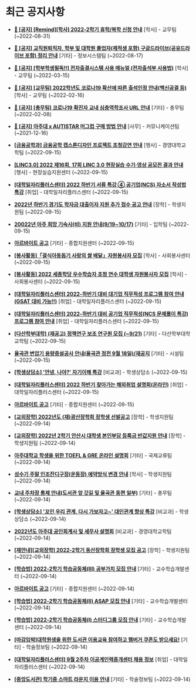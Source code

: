 # 최근 공지사항

* **[📌 [공지] [Remind][학사] 2022-2학기 휴학/복학 신청 안내](http://ajou.ac.kr/kr/ajou/notice.do?mode=view&amp;articleNo=203322&amp;article.offset=0&amp;articleLimit=30)**
 [학사] - 교무팀 (~2022-08-31)

* **[📌 [공지] 교직원퇴직자, 학부 및 대학원 졸업자(제적생 포함) 구글드라이브(공유드라이브 포함) 정리 안내](http://ajou.ac.kr/kr/ajou/notice.do?mode=view&amp;articleNo=202858&amp;article.offset=0&amp;articleLimit=30)**
 [기타] - 정보시스템팀 (~2022-08-17)

* **[📌 [공지] [학부학생필독!!] 전자출결시스템 사용 매뉴얼 (전자출석부 사용법)](http://ajou.ac.kr/kr/ajou/notice.do?mode=view&amp;articleNo=192571&amp;article.offset=0&amp;articleLimit=30)**
 [학사] - 교무팀 (~2022-03-15)

* **[📌 [공지] [교무팀] 2022학년도 코로나19 확산에 따른 출석인정 안내(백신공결 등)](http://ajou.ac.kr/kr/ajou/notice.do?mode=view&amp;articleNo=180913&amp;article.offset=0&amp;articleLimit=30)**
 [학사] - 교무팀 (~2022-02-16)

* **[📌 [공지] [총무팀] 코로나19 확진자 교내 심층역학조사 URL 안내](http://ajou.ac.kr/kr/ajou/notice.do?mode=view&amp;articleNo=180493&amp;article.offset=0&amp;articleLimit=30)**
 [기타] - 총무팀 (~2022-02-08)

* **[📌 [공지] 아주대 x AUTISTAR 머그컵 구매 방법 안내](http://ajou.ac.kr/kr/ajou/notice.do?mode=view&amp;articleNo=147976&amp;article.offset=0&amp;articleLimit=30)**
 [사무] - 커뮤니케이션팀 (~2021-12-16)

* **[[금융공학과] 금융공학 캡스톤디자인 프로젝트 초청강연 안내](http://ajou.ac.kr/kr/ajou/notice.do?mode=view&amp;articleNo=203925&amp;article.offset=0&amp;articleLimit=30)**
 [행사] - 경영대학교학팀 (~2022-09-15)

* **[[LINC3.0] 2022 제16회, 17회 LINC 3.0 현장실습 수기·영상 공모전 결과 안내](http://ajou.ac.kr/kr/ajou/notice.do?mode=view&amp;articleNo=203923&amp;article.offset=0&amp;articleLimit=30)**
 [행사] - 현장실습지원센터 (~2022-09-15)

* **[[대학일자리플러스센터] 2022 하반기 서류 특강 ④ 공기업(NCS) 자소서 작성법 특강](http://ajou.ac.kr/kr/ajou/notice.do?mode=view&amp;articleNo=203922&amp;article.offset=0&amp;articleLimit=30)**
 [취업] - 대학일자리플러스센터 (~2022-09-15)

* **[2022년 하반기 경기도 학자금 대출이자 지원 추가 접수 공고 안내](http://ajou.ac.kr/kr/ajou/notice.do?mode=view&amp;articleNo=203920&amp;article.offset=0&amp;articleLimit=30)**
 [장학] - 학생지원팀 (~2022-09-15)

* **[20022년 아주 희망 기숙사(비) 지원 안내(9/19~10/17)](http://ajou.ac.kr/kr/ajou/notice.do?mode=view&amp;articleNo=203917&amp;article.offset=0&amp;articleLimit=30)**
 [기타] - 입학팀 (~2022-09-15)

* **[아르바이트 공고](http://ajou.ac.kr/kr/ajou/notice.do?mode=view&amp;articleNo=203916&amp;article.offset=0&amp;articleLimit=30)**
 [기타] - 종합지원센터 (~2022-09-15)

* **[[봉사활동]「결식아동돕기 사랑의 쌀 배달」자원봉사자 모집](http://ajou.ac.kr/kr/ajou/notice.do?mode=view&amp;articleNo=203914&amp;article.offset=0&amp;articleLimit=30)**
 [학사] - 사회봉사센터 (~2022-09-15)

* **[[봉사활동] 2022 세종학당 우수학습자 초청 연수 대학생 자원봉사자 모집](http://ajou.ac.kr/kr/ajou/notice.do?mode=view&amp;articleNo=203913&amp;article.offset=0&amp;articleLimit=30)**
 [학사] - 사회봉사센터 (~2022-09-15)

* **[[대학일자리플러스센터] 2022-하반기 대비 대기업 직무적성 프로그램 참여 안내(GSAT 대비 가능!!)](http://ajou.ac.kr/kr/ajou/notice.do?mode=view&amp;articleNo=203912&amp;article.offset=0&amp;articleLimit=30)**
 [취업] - 대학일자리플러스센터 (~2022-09-15)

* **[[대학일자리플러스센터] 2022-하반기 대비 공기업 직무적성(NCS 문제풀이 특강) 프로그램 참여 안내](http://ajou.ac.kr/kr/ajou/notice.do?mode=view&amp;articleNo=203911&amp;article.offset=0&amp;articleLimit=30)**
 [취업] - 대학일자리플러스센터 (~2022-09-15)

* **[[다산학부대학] (재공고) 정책연구 보조 연구원 모집 (~9/21)](http://ajou.ac.kr/kr/ajou/notice.do?mode=view&amp;articleNo=203910&amp;article.offset=0&amp;articleLimit=30)**
 [기타] - 다산학부대학 교학팀 (~2022-09-15)

* **[율곡관 변압기 용량증설공사 안내(율곡관 정전 9월 18일)/재공지](http://ajou.ac.kr/kr/ajou/notice.do?mode=view&amp;articleNo=203905&amp;article.offset=0&amp;articleLimit=30)**
 [기타] - 시설팀 (~2022-09-15)

* **[[학생상담소] &#x27;안녕, 나야?&#x27; 자기이해 특강](http://ajou.ac.kr/kr/ajou/notice.do?mode=view&amp;articleNo=203901&amp;article.offset=0&amp;articleLimit=30)**
 [비교과] - 학생상담소 (~2022-09-15)

* **[[대학일자리플러스센터] 2022 하반기 찾아가는 해외취업 설명회(온라인)](http://ajou.ac.kr/kr/ajou/notice.do?mode=view&amp;articleNo=203895&amp;article.offset=0&amp;articleLimit=30)**
 [취업] - 대학일자리플러스센터 (~2022-09-15)

* **[아르바이트 공고](http://ajou.ac.kr/kr/ajou/notice.do?mode=view&amp;articleNo=203892&amp;article.offset=0&amp;articleLimit=30)**
 [기타] - 종합지원센터 (~2022-09-15)

* **[[교외장학] 2022년도 (재)광산장학회 장학생 선발공고](http://ajou.ac.kr/kr/ajou/notice.do?mode=view&amp;articleNo=203880&amp;article.offset=0&amp;articleLimit=30)**
 [장학] - 학생지원팀 (~2022-09-14)

* **[[교외장학] 2022년 2학기 안산시 대학생 본인부담 등록금 반값지원 안내](http://ajou.ac.kr/kr/ajou/notice.do?mode=view&amp;articleNo=203879&amp;article.offset=0&amp;articleLimit=30)**
 [장학] - 학생지원팀 (~2022-09-14)

* **[아주대학교 학생을 위한 TOEFL &amp; GRE 온라인 설명회](http://ajou.ac.kr/kr/ajou/notice.do?mode=view&amp;articleNo=203875&amp;article.offset=0&amp;articleLimit=30)**
 [기타] - 국제교류팀 (~2022-09-14)

* **[성수기 주말 인조잔디구장(운동장) 예약방식 변경 안내](http://ajou.ac.kr/kr/ajou/notice.do?mode=view&amp;articleNo=203874&amp;article.offset=0&amp;articleLimit=30)**
 [학사] - 학생지원팀 (~2022-09-14)

* **[교내 주차장 통제 안내(도서관 앞 갓길 및 율곡관 동편 일부)](http://ajou.ac.kr/kr/ajou/notice.do?mode=view&amp;articleNo=203873&amp;article.offset=0&amp;articleLimit=30)**
 [기타] - 총무팀 (~2022-09-14)

* **[[학생상담소] &#x27;꼬인 우리 관계, 다시 가보자고~&#x27; 대인관계 향상 특강](http://ajou.ac.kr/kr/ajou/notice.do?mode=view&amp;articleNo=203869&amp;article.offset=0&amp;articleLimit=30)**
 [비교과] - 학생상담소 (~2022-09-14)

* **[2022년도 아주대 공인회계사 및 세무사 설명회](http://ajou.ac.kr/kr/ajou/notice.do?mode=view&amp;articleNo=203867&amp;article.offset=0&amp;articleLimit=30)**
 [비교과] - 경영대학교학팀 (~2022-09-14)

* **[[재안내][교외장학] 2022-2학기 동산장학회 장학생 모집 공고](http://ajou.ac.kr/kr/ajou/notice.do?mode=view&amp;articleNo=203855&amp;article.offset=0&amp;articleLimit=30)**
 [장학] - 학생지원팀 (~2022-09-14)

* **[[학습법] 2022-2학기 학습공동체(III) 공부가치 모집 안내](http://ajou.ac.kr/kr/ajou/notice.do?mode=view&amp;articleNo=203852&amp;article.offset=0&amp;articleLimit=30)**
 [기타] - 교수학습개발센터 (~2022-09-14)

* **[아르바이트 공고](http://ajou.ac.kr/kr/ajou/notice.do?mode=view&amp;articleNo=203851&amp;article.offset=0&amp;articleLimit=30)**
 [기타] - 종합지원센터 (~2022-09-14)

* **[[학습법] 2022-2학기 학습공동체(II) ASAP 모집 안내](http://ajou.ac.kr/kr/ajou/notice.do?mode=view&amp;articleNo=203850&amp;article.offset=0&amp;articleLimit=30)**
 [기타] - 교수학습개발센터 (~2022-09-14)

* **[[학습법] 2022-2학기 학습공동체(I) 스터디그룹 모집 안내](http://ajou.ac.kr/kr/ajou/notice.do?mode=view&amp;articleNo=203849&amp;article.offset=0&amp;articleLimit=30)**
 [기타] - 교수학습개발센터 (~2022-09-14)

* **[[마감임박]대학원생을 위한 도서관 이용교육 참여하고 햄버거 쿠폰도 받으세요!](http://ajou.ac.kr/kr/ajou/notice.do?mode=view&amp;articleNo=203848&amp;article.offset=0&amp;articleLimit=30)**
 [기타] - 학술정보팀 (~2022-09-14)

* **[[대학일자리플러스센터] 9월 2주차 이공계인력중개센터 채용 정보](http://ajou.ac.kr/kr/ajou/notice.do?mode=view&amp;articleNo=203847&amp;article.offset=0&amp;articleLimit=30)**
 [취업] - 대학일자리플러스센터 (~2022-09-14)

* **[[중앙도서관] 학기중 스마트 라운지 이용 안내](http://ajou.ac.kr/kr/ajou/notice.do?mode=view&amp;articleNo=203846&amp;article.offset=0&amp;articleLimit=30)**
 [기타] - 학술정보팀 (~2022-09-14)
